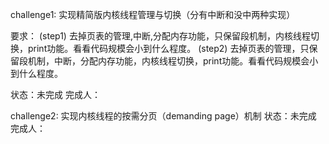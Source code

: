 challenge1: 实现精简版内核线程管理与切换（分有中断和没中两种实现）

要求：
(step1) 去掉页表的管理,中断,分配内存功能，只保留段机制，内核线程切换，print功能。看看代码规模会小到什么程度。
(step2) 去掉页表的管理，只保留段机制，中断，分配内存功能，内核线程切换，print功能。看看代码规模会小到什么程度。

状态：未完成
完成人：


challenge2: 实现内核线程的按需分页（demanding page）机制
状态：未完成
完成人：
